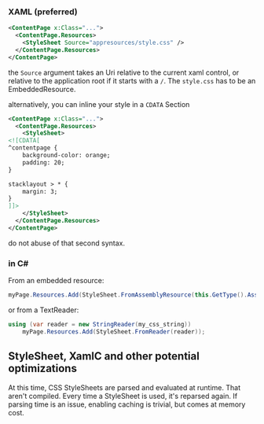 ### XAML (preferred)

```xml
<ContentPage x:Class="...">
  <ContentPage.Resources>
    <StyleSheet Source="appresources/style.css" />
  </ContentPage.Resources>
</ContentPage>
```

the `Source` argument takes an Uri relative to the current xaml control, or relative to the application root if it starts with a `/`. The `style.css` has to be an EmbeddedResource.

alternatively, you can inline your style in a `CDATA` Section

```xml
<ContentPage x:Class="...">
  <ContentPage.Resources>
    <StyleSheet>
<![CDATA[
^contentpage {
    background-color: orange;
    padding: 20;
}

stacklayout > * {
    margin: 3;
}
]]>
    </StyleSheet>
  </ContentPage.Resources>
</ContentPage>
```

do not abuse of that second syntax.

### in C#

From an embedded resource:

```c#
myPage.Resources.Add(StyleSheet.FromAssemblyResource(this.GetType().Assembly, "resource.id.of.the.css"));
```

or from a TextReader:

```c#
using (var reader = new StringReader(my_css_string))
    myPage.Resources.Add(StyleSheet.FromReader(reader));
```

## StyleSheet, XamlC and other potential optimizations

At this time, CSS StyleSheets are parsed and evaluated at runtime. That aren't compiled. Every time a StyleSheet is used, it's reparsed again. If parsing time is an issue, enabling caching is trivial, but comes at memory cost.